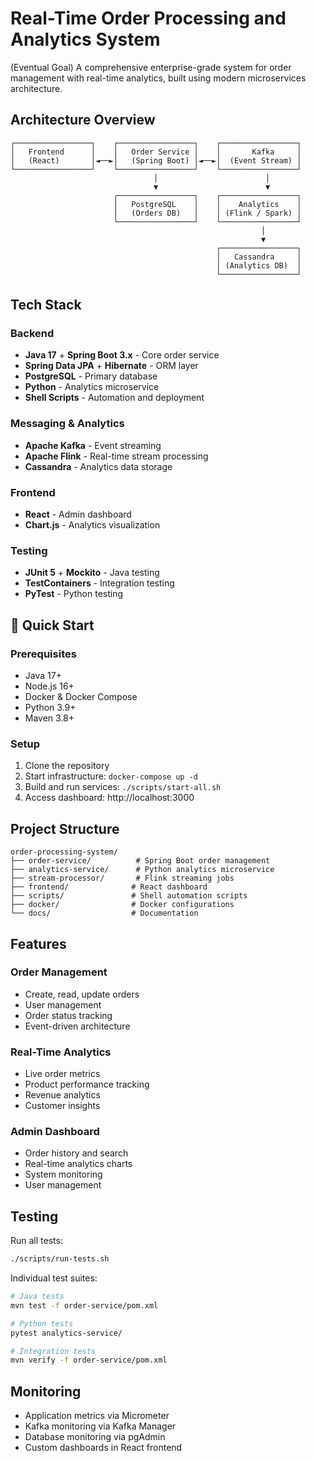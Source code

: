 # Real-Time Order Processing and Analytics System

(Eventual Goal) A comprehensive enterprise-grade system for order management with real-time analytics, built using modern microservices architecture.

## Architecture Overview

```
┌─────────────────┐    ┌─────────────────┐    ┌─────────────────┐
│   Frontend      │    │   Order Service │    │       Kafka     │
│   (React)       │◄──►│   (Spring Boot) │◄──►│  (Event Stream) │
└─────────────────┘    └─────────────────┘    └─────────────────┘
                                │                        │
                                ▼                        ▼
                       ┌─────────────────┐    ┌─────────────────┐
                       │   PostgreSQL    │    │    Analytics    │
                       │   (Orders DB)   │    │ (Flink / Spark) │
                       └─────────────────┘    └─────────────────┘
                                                        │
                                                        ▼
                                              ┌─────────────────┐
                                              │   Cassandra     │
                                              │ (Analytics DB)  │
                                              └─────────────────┘
```

## Tech Stack

### Backend
- **Java 17** + **Spring Boot 3.x** - Core order service
- **Spring Data JPA** + **Hibernate** - ORM layer
- **PostgreSQL** - Primary database
- **Python** - Analytics microservice
- **Shell Scripts** - Automation and deployment

### Messaging & Analytics
- **Apache Kafka** - Event streaming
- **Apache Flink** - Real-time stream processing
- **Cassandra** - Analytics data storage

### Frontend
- **React** - Admin dashboard
- **Chart.js** - Analytics visualization

### Testing
- **JUnit 5** + **Mockito** - Java testing
- **TestContainers** - Integration testing
- **PyTest** - Python testing

## 🚀 Quick Start

### Prerequisites
- Java 17+
- Node.js 16+
- Docker & Docker Compose
- Python 3.9+
- Maven 3.8+

### Setup
1. Clone the repository
2. Start infrastructure: `docker-compose up -d`
3. Build and run services: `./scripts/start-all.sh`
4. Access dashboard: http://localhost:3000

## Project Structure

```
order-processing-system/
├── order-service/          # Spring Boot order management
├── analytics-service/      # Python analytics microservice
├── stream-processor/       # Flink streaming jobs
├── frontend/              # React dashboard
├── scripts/               # Shell automation scripts
├── docker/                # Docker configurations
└── docs/                  # Documentation
```

##  Features

### Order Management
- Create, read, update orders
- User management
- Order status tracking
- Event-driven architecture

### Real-Time Analytics
- Live order metrics
- Product performance tracking
- Revenue analytics
- Customer insights

### Admin Dashboard
- Order history and search
- Real-time analytics charts
- System monitoring
- User management

## Testing

Run all tests:
```bash
./scripts/run-tests.sh
```

Individual test suites:
```bash
# Java tests
mvn test -f order-service/pom.xml

# Python tests
pytest analytics-service/

# Integration tests
mvn verify -f order-service/pom.xml
```

## Monitoring

- Application metrics via Micrometer
- Kafka monitoring via Kafka Manager
- Database monitoring via pgAdmin
- Custom dashboards in React frontend
